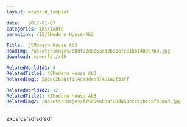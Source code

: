 ```yaml
---
layout: mcworld_templet

date:   2017-01-07
categories: iniciante
permalink: /15/5Modern-House-Ab3

Title:  §5Modern House Ab3
HeadImg: /assets/images/d8df22d8263c32b30afce1bb1489e7b0.jpg
download: mcworld://15

RelatedWorldId1: 6
RelatedTitle1: §5Modern House Ab3
RelatedImg1: 58cec2b28cf114da9dee37401a2f33ff

RelatedWorldId2: 12
RelatedTitle2: §5Modern House Ab3
RelatedImg2: /assets/images/f75d5eabb9760da63ccc42bec5fb30ad.jpg
---
```

Zxcsfdsfsdfsdfsdf
